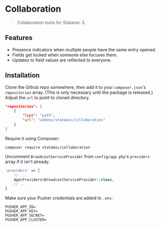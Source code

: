 # Collaboration

> Collaboration tools for Statamic 3.

## Features

- Presence indicators when multiple people have the same entry opened.
- Fields get locked when someone else focuses them.
- Updates to field values are reflected to everyone.

## Installation

Clone the Github repo somewhere, then add it to your `composer.json`'s `repositories` array. (This is only necessary until the package is released.) Adjust the `url` to point to cloned directory.

``` json
"repositories": [
    {
        "type": "path",
        "url": "addons/statamic/collaboration"
    }
]
```

Require it using Composer:

```
composer require statamic/collaboration
```

Uncomment `BroadcastServiceProvider` from `config/app.php`'s `providers` array if it isn't already.

``` php
'providers' => [
    // ...
    App\Providers\BroadcastServiceProvider::class,
    // ...
]
```

Make sure your Pusher credentials are added to `.env`:

```
PUSHER_APP_ID=
PUSHER_APP_KEY=
PUSHER_APP_SECRET=
PUSHER_APP_CLUSTER=
```
